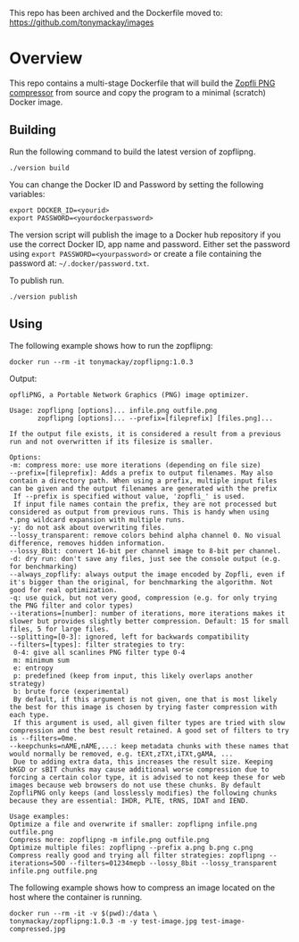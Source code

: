 This repo has been archived and the Dockerfile moved to: https://github.com/tonymackay/images

# Overview
This repo contains a multi-stage Dockerfile that will build the [Zopfli PNG compressor][zopfli] from source and copy the program to a minimal (scratch) Docker image.

## Building
Run the following command to build the latest version of zopflipng.

```
./version build
```

You can change the Docker ID and Password by setting the following variables:

```
export DOCKER_ID=<yourid>
export PASSWORD=<yourdockerpassword>
```

The version script will publish the image to a Docker hub repository if you use the correct Docker ID, app name and password. Either set the password using `export PASSWORD=<yourpassword>` or create a file containing the password at: `~/.docker/password.txt`.

To publish run.

```
./version publish
```

## Using
The following example shows how to run the zopflipng:

```
docker run --rm -it tonymackay/zopflipng:1.0.3
```

Output:
```
opfliPNG, a Portable Network Graphics (PNG) image optimizer.

Usage: zopflipng [options]... infile.png outfile.png
       zopflipng [options]... --prefix=[fileprefix] [files.png]...

If the output file exists, it is considered a result from a previous run and not overwritten if its filesize is smaller.

Options:
-m: compress more: use more iterations (depending on file size)
--prefix=[fileprefix]: Adds a prefix to output filenames. May also contain a directory path. When using a prefix, multiple input files can be given and the output filenames are generated with the prefix
 If --prefix is specified without value, 'zopfli_' is used.
 If input file names contain the prefix, they are not processed but considered as output from previous runs. This is handy when using *.png wildcard expansion with multiple runs.
-y: do not ask about overwriting files.
--lossy_transparent: remove colors behind alpha channel 0. No visual difference, removes hidden information.
--lossy_8bit: convert 16-bit per channel image to 8-bit per channel.
-d: dry run: don't save any files, just see the console output (e.g. for benchmarking)
--always_zopflify: always output the image encoded by Zopfli, even if it's bigger than the original, for benchmarking the algorithm. Not good for real optimization.
-q: use quick, but not very good, compression (e.g. for only trying the PNG filter and color types)
--iterations=[number]: number of iterations, more iterations makes it slower but provides slightly better compression. Default: 15 for small files, 5 for large files.
--splitting=[0-3]: ignored, left for backwards compatibility
--filters=[types]: filter strategies to try:
 0-4: give all scanlines PNG filter type 0-4
 m: minimum sum
 e: entropy
 p: predefined (keep from input, this likely overlaps another strategy)
 b: brute force (experimental)
 By default, if this argument is not given, one that is most likely the best for this image is chosen by trying faster compression with each type.
 If this argument is used, all given filter types are tried with slow compression and the best result retained. A good set of filters to try is --filters=0me.
--keepchunks=nAME,nAME,...: keep metadata chunks with these names that would normally be removed, e.g. tEXt,zTXt,iTXt,gAMA, ... 
 Due to adding extra data, this increases the result size. Keeping bKGD or sBIT chunks may cause additional worse compression due to forcing a certain color type, it is advised to not keep these for web images because web browsers do not use these chunks. By default ZopfliPNG only keeps (and losslessly modifies) the following chunks because they are essential: IHDR, PLTE, tRNS, IDAT and IEND.

Usage examples:
Optimize a file and overwrite if smaller: zopflipng infile.png outfile.png
Compress more: zopflipng -m infile.png outfile.png
Optimize multiple files: zopflipng --prefix a.png b.png c.png
Compress really good and trying all filter strategies: zopflipng --iterations=500 --filters=01234mepb --lossy_8bit --lossy_transparent infile.png outfile.png
```

The following example shows how to compress an image located on the host where the container is running.

```
docker run --rm -it -v $(pwd):/data \
tonymackay/zopflipng:1.0.3 -m -y test-image.jpg test-image-compressed.jpg
```


[zopfli]: https://github.com/google/zopfli
